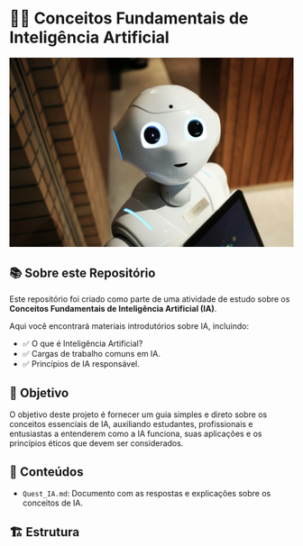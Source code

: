 # 🧠🤖 Conceitos Fundamentais de Inteligência Artificial

![Robot Image](img/bot.jpg)

## 📚 Sobre este Repositório

Este repositório foi criado como parte de uma atividade de estudo sobre os **Conceitos Fundamentais de Inteligência Artificial (IA)**.

Aqui você encontrará materiais introdutórios sobre IA, incluindo:

- ✅ O que é Inteligência Artificial?
- ✅ Cargas de trabalho comuns em IA.
- ✅ Princípios de IA responsável.

## 🚀 Objetivo

O objetivo deste projeto é fornecer um guia simples e direto sobre os conceitos essenciais de IA, auxiliando estudantes, profissionais e entusiastas a entenderem como a IA funciona, suas aplicações e os princípios éticos que devem ser considerados.

## 📂 Conteúdos

- `Quest_IA.md`: Documento com as respostas e explicações sobre os conceitos de IA.

## 🏗️ Estrutura

